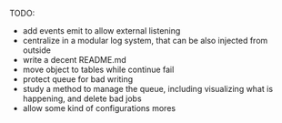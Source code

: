 TODO:
- add events emit to allow external listening
- centralize in a modular log system, that can be also injected from outside
- write a decent README.md
- move object to tables while continue fail
- protect queue for bad writing
- study a method to manage the queue, including visualizing what is happening, and delete bad jobs
- allow some kind of configurations mores
